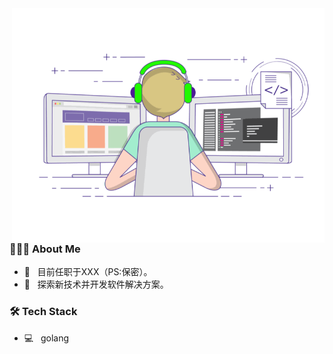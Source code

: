 <img align="right" alt="GIF" src="https://raw.githubusercontent.com/devSouvik/devSouvik/master/gif3.gif" width="500"/>

<h3> 👨🏻‍💻  About Me  </h3>

- 🔭 &nbsp; 目前任职于XXX（PS:保密）。
- 🤔 &nbsp; 探索新技术并开发软件解决方案。


<h3>🛠 Tech Stack</h3>

- 💻 &nbsp; golang 

<br>
